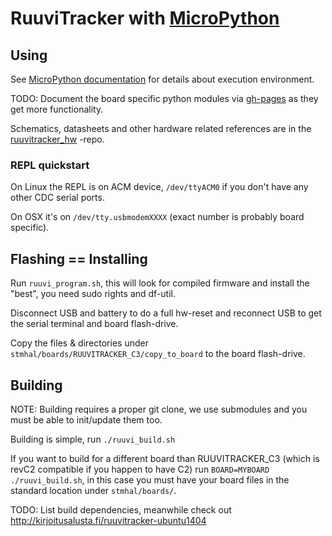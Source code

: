 # RuuviTracker with [MicroPython][upy]

## Using

See [MicroPython documentation](http://docs.micropython.org/en/latest/quickref.html) for details about execution environment.

TODO: Document the board specific python modules via [gh-pages](https://pages.github.com/) as they get more functionality.

Schematics, datasheets and other hardware related references are in the [ruuvitracker_hw](https://github.com/RuuviTracker/ruuvitracker_hw/tree/revC3) -repo.

### REPL quickstart

On Linux the REPL is on ACM device, `/dev/ttyACM0` if you don't have any other CDC serial ports.

On OSX it's on `/dev/tty.usbmodemXXXX` (exact number is probably board specific).


## Flashing == Installing

Run `ruuvi_program.sh`, this will look for compiled firmware and install the "best", you need sudo rights and df-util.

Disconnect USB and battery to do a full hw-reset and reconnect USB to get the serial terminal and board flash-drive.

Copy the files & directories under `stmhal/boards/RUUVITRACKER_C3/copy_to_board` to the board flash-drive.


## Building

NOTE: Building requires a proper git clone, we use submodules and you must be able to init/update them too.

Building is simple, run `./ruuvi_build.sh`

If you want to build for a different board than RUUVITRACKER_C3 (which is revC2 compatible if you happen to have C2) run `BOARD=MYBOARD ./ruuvi_build.sh`,
in this case you must have your board files in the standard location under `stmhal/boards/`.

TODO: List build dependencies, meanwhile check out <http://kirjoitusalusta.fi/ruuvitracker-ubuntu1404>


[upy]: http://micropython.org/
